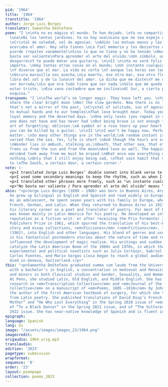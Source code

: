```yaml
---
pid: '1964'
title: '1964'
transtitle: '1964'
author: Jorge Luis Borges
translator: Samantha DeStefano
poem: "I \n\nYa no es mágico el mundo. Te han dejado. \nYa no compartirás la clara
  luna\nNi los lentos jardines. Ya no hay una\nLuna que no sea espejo del pasado,
  \nCristal de soledad, sol de agonías. \nAdiós las mutuas manos y las sienes \nQue
  acercaba el amor. Hoy sólo tienes \nLa fiel memoria y los desiertos días. \nNadie
  pierde (repites vanamente)\nSino lo que no tiene y no ha tenido \nNunca, pero no
  basta ser valiente\nPara aprender el arte del olvido.\nUn símbolo, una rosa, te
  desgarra\nY te puede matar una guitarra. \n\nII \n\nYa no seré feliz. Tal vez no
  importa. \nHay tantas otras cosas en el mundo; \nUn instante cualquiera es más profundo
  \nY diverso que el mar. La vida es corta \nY aunque las horas son tan largas, una
  \nOscura maravilla nos acecha,\nLa muerte, ese otro mar, esa otra flecha \nQue nos
  libra del sol y de la luna\nY del amor. La dicha que me diste\nY me quitaste debe
  ser borrada;\nLo que era todo tiene que ser nada.\nSólo que me queda el goce de
  estar triste, \nEsa vana costumbre que me inclina\nAl Sur, a cierta puerta, a cierta
  esquina."
transpoem: "I \n\nThe world’s no longer magic. They have left you. \nYou will no longer
  share the clear bright moon \nNor the slow gardens. Now there is no longer \nA moon
  that’s not a mirror of the past, \nCrystal of solitude, sun of agonies.\nGoodbye
  to mutual hands and to our temples\nThat love brought near. Today you only have\nThe
  loyal memory and the deserted days. \nOne only loses (you repeat in vain)\nWhat
  one does not have and has never had \nBut being brave is not enough to learn\nThe
  art of forgetting: oblivion.\nA symbol or a rose tears up your heart \nWhat’s more,
  you can be killed by a guitar. \n\nII \n\nI won’t be happy now. Perhaps it doesn’t
  matter. \nSo many other things are in the world;\nA random instant is far more profound\nAnd
  varied than the sea. Yes, life is short \nAnd though the hours are so long, a dark
  \nWonder lies in ambush, stalking us,\nDeath, that other sea, that other arrow\nThat
  frees us from the sun and from the moon\nAnd love as well. The happiness you gave
  me\nAnd took away from me must be erased.\nWhat once was everything now must be
  nothing.\nOnly that I still enjoy being sad, \nThat vain habit that makes me inclined
  to \nThe South, a certain door, a certain corner."
note: |-
  <p>I translated Jorge Luis Borges’ double sonnet into blank verse to preserve the poem’s original rhythm and to avoid distorting its syntax or meaning to fit the confines of sonnets’ strict rhyme schemes. I translated lines literally wherever possible and usually chose words whose pattern of stressed syllables and number of total syllables best fit iambic pentameter. I also used rhythm to create emphasis, especially when I added “yes” before “life is short” (la vida es corta) to keep the meter.</p>
  <p>I used some secondary meanings to keep the rhythm, such as when I translated <em>diverso</em> as “varied” rather than “diverse.” I sometimes included both meanings of a word to fit the meter and to enrich the images. <em>Clara</em> means “clear; bright,” so I rendered "clara luna" as “clear bright moon.” <em>Acechar means</em> “to lie in ambush; to stalk,” so I translated "nos acecha" as “lies in ambush, stalking us” to vividly depict how death seems distant yet inexorably sneaks up on people.</p>
  <p>I translated other phrases more freely, such as "un instante cualquiera," where I used its implied meaning of “a random instant” instead of the literal “any instant.” While “y te puede matar una guitarra” means “and a guitar can kill you,” I rendered it as “what’s more, you can be killed by a guitar” to add the number of syllables required for iambic pentameter. Ending the line with “guitar” also creates a slant rhyme with “heart” at the end of the previous line. As in the original, the first sonnet now concludes with an emphasis on its subject, the reminiscing lover’s pained susceptibility to beauty, instead of “oblivion,” the subject of the second sonnet.</p>
  <p>"No basta ser valiente / Para aprender el arte del olvido" means “But being brave is not enough / To learn the art of forgetting.” I changed the enjambment and idiomatically translated "el arte del olvido" (“the art of forgetting”), then added <em>olvido</em>’s literal meaning (“oblivion”). Instead of having two too-short lines, I created one in perfect iambic pentameter followed by one with near-perfect meter. However, I translated the poem’s penultimate line literally, sacrificing rhythm for meaning to avoid making the syntax awkward.</p>
abio: "<p>Jorge Luis Borges (1899 – 1986) was born in Buenos Aires, Argentina, where
  he grew up bilingual in English and Spanish and read widely in European literature.
  As an adolescent, he spent seven years with his family in Europe, where he learned
  French, German, and Latin. When they returned to Buenos Aires in 1921, he began
  his literary career as a poet and translator of poetry. For most of his life, he
  was known mainly in Latin America for his poetry. He developed an international
  reputation as a fiction writ- er after receiving the Prix Formentor International
  Publishers Prize in 1961, which spurred the translation of his best-known short
  story and essay collections, <em>Ficciones</em> (<em>Fictions</em>, 1944) and <em>Labyrinths</em>
  (1962), into English and other languages. His blend of genres and use of metafiction
  in his fantastical postmodern stories about the nature of time and reality strongly
  influenced the development of magic realism. His writings and sudden fame also helped
  catalyze the Latin American Boom of the 1960s and 1970s, in which the books of young
  experimental and political novelists such as Julio Cortázar, Gabriel García Márquez,
  Carlos Fuentes, and Mario Vargas Llosa began to reach a global audience. Borges
  died in Geneva, Switzerland.</p>"
tbio: "<p>Samantha DeStefano graduated summa cum laude from the University of Pennsylvania
  with a bachelor’s in English, a concentration in medieval and Renaissance literature,
  and minors in both Classical studies and Gender, Sexuality, and Women’s Studies.
  At Penn, she studied Latin, Old English, and Middle English. She has published academic
  research in <em>Transcription Collection</em> and <em>Journal of the Penn Manuscript
  Collective</em> on a manuscript of <em>Poems, 1805 —1818</em> by John Syng Dorsey,
  the author of the first American textbook of surgery, for which she translated quotations
  from Latin poetry. She published translations of David Diop’s French poems “To My
  Mother” and “He Who Lost Everything” in the Spring 2020 issue of <em>DoubleSpeak</em>,
  of “To a Black Dancer” in the Spring 2021 issue, and of “The Vultures” in the Spring
  2022 issue. She has near-native knowledge of Spanish and is fluent in French.</p>"
epigraph:
language: Spanish
lang: es
image: "/assets/images/images_23/1964.png"
imagecredit:
origaudio: 1964_orig.mp3
translaudio:
edition: '2023'
pagetype: submission
wrapformat:
sequence: '0'
order: '23'
layout: poempage
collection: poems_2023
---
```

